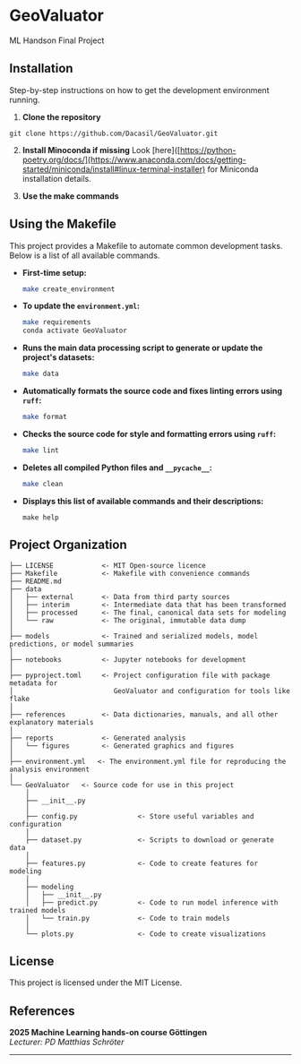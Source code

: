 # GeoValuator

ML Handson Final Project

## Installation
Step-by-step instructions on how to get the development environment running.

1. **Clone the repository**
```
git clone https://github.com/Dacasil/GeoValuator.git
```
2. **Install Minoconda if missing**
Look [here]([https://python-poetry.org/docs/](https://www.anaconda.com/docs/getting-started/miniconda/install#linux-terminal-installer) for Miniconda installation details.

3. **Use the make commands**

## Using the Makefile

This project provides a Makefile to automate common development tasks. Below is a list of all available commands.


- **First-time setup:**
    ```bash
    make create_environment
    ```

-   **To update the `environment.yml`:**
    ```bash
    make requirements
    conda activate GeoValuator
    ```
-   **Runs the main data processing script to generate or update the project's datasets:**
    ```bash
    make data
    ```

-   **Automatically formats the source code and fixes linting errors using `ruff`:**
    ```bash
    make format
    ```
-   **Checks the source code for style and formatting errors using `ruff`:**
    ```bash
    make lint
    ```

-   **Deletes all compiled Python files and `__pycache__`:**
    ```bash
    make clean
    ```

-   **Displays this list of available commands and their descriptions:**
    ```
    make help
    ```

## Project Organization
```
├── LICENSE            <- MIT Open-source licence
├── Makefile           <- Makefile with convenience commands
├── README.md          
├── data
│   ├── external       <- Data from third party sources
│   ├── interim        <- Intermediate data that has been transformed
│   ├── processed      <- The final, canonical data sets for modeling
│   └── raw            <- The original, immutable data dump
│
├── models             <- Trained and serialized models, model predictions, or model summaries
│
├── notebooks          <- Jupyter notebooks for development
│
├── pyproject.toml     <- Project configuration file with package metadata for 
│                         GeoValuator and configuration for tools like flake
│
├── references         <- Data dictionaries, manuals, and all other explanatory materials
│
├── reports            <- Generated analysis
│   └── figures        <- Generated graphics and figures
│
├── environment.yml   <- The environment.yml file for reproducing the analysis environment
│
└── GeoValuator   <- Source code for use in this project
    │
    ├── __init__.py 
    │
    ├── config.py               <- Store useful variables and configuration
    │
    ├── dataset.py              <- Scripts to download or generate data
    │
    ├── features.py             <- Code to create features for modeling
    │
    ├── modeling                
    │   ├── __init__.py 
    │   ├── predict.py          <- Code to run model inference with trained models          
    │   └── train.py            <- Code to train models
    │
    └── plots.py                <- Code to create visualizations
```

## License
This project is licensed under the MIT License.

## References

**2025 Machine Learning hands-on course Göttingen** \
*Lecturer: PD Matthias Schröter*


--------
